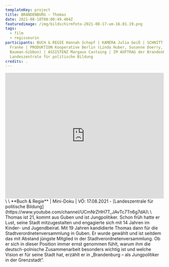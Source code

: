 ```yaml
---
templateKey: project
title: BRANDENBURG – Thomas
date: 2021-08-18T08:08:49.404Z
featuredimage: /img/bildschirmfoto-2021-08-17-um-16.01.19.png
tags:
  - film
  - regisseurin
participants: BUCH & REGIE Hannah Schopf | KAMERA Julia Geiß | SCHNITT Leonardo
  Franke | PRODUKTION Kooperative Berlin (Linda Huber, Susanne Doerry, Oliver
  Bauman-Gibbon) | ASSISTENZ Margaux Castaing | IM AUFTRAG der Brandenburgischen
  Landeszentrale für politische Bildung
credits: .
---
```

<iframe width="100%" height="400" src="https://www.youtube.com/embed/Dql3wWN7Mrk" title="YouTube video player" frameborder="0" allow="accelerometer; autoplay; clipboard-write; encrypted-media; gyroscope; picture-in-picture" allowfullscreen></iframe>\
\
**Buch & Regie** | Mini-Doku | VÖ: 17.08.2021 - [Landeszentrale für politische Bildung](https://www.youtube.com/channel/UCmNrZHH7T_JAvTc7Tn6g7dA)\
\
Thomas ist 21, kommt aus Guben und ist Jungpolitiker. Schon früh hatte er Lust, seine Stadt mitzugestalten und engagierte sich mit 14 Jahren im Kinder- und Jugendbeirat. Mit 19 Jahren kandidierte Thomas dann für die Stadtverordnetenversammlung in Guben. Er wurde gewählt und ist seitdem das mit Abstand jüngste Mitglied in der Stadtverordnetenversammlung. Ob er sich in dieser Position immer ernst genommen fühlt, warum ihm die deutsch-polnische Zusammenarbeit besonders wichtig ist und welche Vision er für seine Stadt hat, erzählt er in „Brandenburg – als Jungpolitiker in der Grenzstadt“.
